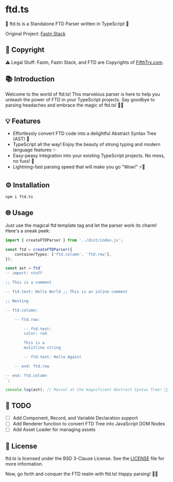 # ftd.ts

🌳 ftd.ts is a Standalone FTD Parser written in TypeScript 🚀

Original Project: [Fastn Stack](https://fastn.com)

## 📜 Copyright

⚠️ Legal Stuff: Fastn, Fastn Stack, and FTD are Copyrights of [FifthTry.com](https://fifthtry.com).

## 📚 Introduction

Welcome to the world of ftd.ts! This marvelous parser is here to help you unleash the power of FTD in your TypeScript projects. Say goodbye to parsing headaches and embrace the magic of ftd.ts! 🎩💫

## 💡 Features

- Effortlessly convert FTD code into a delightful Abstract Syntax Tree (AST) 🌳
- TypeScript all the way! Enjoy the beauty of strong typing and modern language features ✨
- Easy-peasy integration into your existing TypeScript projects. No mess, no fuss! 🧩
- Lightning-fast parsing speed that will make you go "Wow!" ⚡️💨

## ⚙️ Installation

```bash
npm i ftd.ts
```

## 🌐 Usage

Just use the magical ftd template tag and let the parser work its charm! Here's a sneak peek:

```typescript
import { createFTDParser } from '../dist/index.js';

const ftd = createFTDParser({
    containerTypes: ['ftd.column', 'ftd.row'],
});

const ast = ftd`
-- import: stuff

;; This is a comment

-- ftd.text: Hello World ;; This is an inline comment

;; Nesting

-- ftd.column:

    -- ftd.row:

        -- ftd.text:
        color: red

        This is a 
        mulitline string

        -- ftd.text: Hello Again!

    -- end: ftd.row

-- end: ftd.column
`;

console.log(ast); // Marvel at the magnificent Abstract Syntax Tree! 🌳🤩
```

## 📝 TODO

- [ ] Add Component, Record, and Variable Declaration support
- [ ] Add Renderer function to convert FTD Tree into JavaScript DOM Nodes
- [ ] Add Asset Loader for managing assets

## 📃 License

ftd.ts is licensed under the BSD 3-Clause License. See the [LICENSE](LICENSE) file for more information.

Now, go forth and conquer the FTD realm with ftd.ts! Happy parsing! 🚀✨